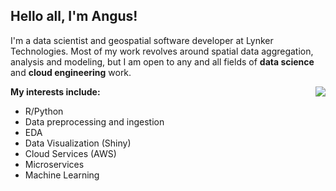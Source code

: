 ## Hello all, I'm Angus!

I'm a data scientist and geospatial software developer at Lynker Technologies. Most of my work revolves around spatial data aggregation, analysis and modeling, but I am open to any and all fields of **data science** and **cloud engineering** work.

<img align="right" src="https://media.giphy.com/media/HknSLLEbzZCoM/giphy.gif">

**My interests include:**
- R/Python
- Data preprocessing and ingestion
- EDA
- Data Visualization (Shiny)
- Cloud Services (AWS)
- Microservices
- Machine Learning



<!--
**anguswg-ucsb/anguswg-ucsb** is a ✨ _special_ ✨ repository because its `README.md` (this file) appears on your GitHub profile.

Here are some ideas to get you started:

- 🔭 I’m currently working on ...
- 🌱 I’m currently learning ...
- 👯 I’m looking to collaborate on ...
- 🤔 I’m looking for help with ...
- 💬 Ask me about ...
- 📫 How to reach me: ...
- 😄 Pronouns: ...
- ⚡ Fun fact: ...
-->
